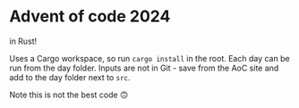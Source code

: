 # Advent of code 2024

in Rust!

Uses a Cargo workspace, so run `cargo install` in the root. Each day can be run from the day folder.
Inputs are not in Git - save from the AoC site and add to the day folder next to `src`.

Note this is not the best code 🙃